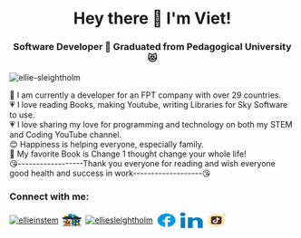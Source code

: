 
<h1 align="center">Hey there 👋 I'm Viet!</h1>
<h3 align="center">Software Developer 🤫 Graduated from Pedagogical University 😻</h3>

<p align="left"> <img src="https://komarev.com/ghpvc/?username=ellie-sleightholm&label=Profile%20views&color=0e75b6&style=flat" alt="ellie-sleightholm" /> </p>

🥰 I am currently a developer for an FPT company with over 29 countries.<br />
💗 I love reading Books, making Youtube, writing Libraries for Sky Software to use.<br />
💗 I love sharing my love for programming and technology on both my STEM and Coding YouTube channel.<br />
😊 Happiness is helping everyone, especially family.<br />
🥰 My favorite Book is Change 1 thought change your whole life!<br />
😘------------------Thank you everyone for reading and wish everyone good health and success in work-------------------😘

<h3 align="left">Connect with me:</h3>
<p align="left">
<a href="https://www.instagram.com/viet_library" target="blank"><img align="center" src="https://raw.githubusercontent.com/rahuldkjain/github-profile-readme-generator/master/src/images/icons/Social/instagram.svg" alt="ellieinstem" height="30" width="40" /></a>
<a href="https://www.npmjs.com/~khanh_viet" target="blank"><img align="center" src="https://github.com/khanhviet/khanhviet/blob/main/library.svg" alt="elliesleightholm" height="30" width="40" /></a>
<a href="https://www.youtube.com/@LeKhanhViet" target="blank"><img align="center" src="https://raw.githubusercontent.com/rahuldkjain/github-profile-readme-generator/master/src/images/icons/Social/youtube.svg" alt="elliesleightholm" height="30" width="40" /></a>
<a href="https://www.facebook.com/profile.php?id=100033285840596" target="blank"><img align="center" src="https://github.com/khanhviet/khanhviet/blob/main/facebook.svg" alt="elliesleightholm" height="30" width="40" /></a>
<a href="https://www.linkedin.com/in/kh%C3%A1nh-vi%E1%BB%87t-b62017182" target="blank"><img align="center" src="https://github.com/khanhviet/khanhviet/blob/main/linkedin.svg" alt="elliesleightholm" height="30" width="40" /></a>
<a href="https://www.tiktok.com/@lekhanhviet0509" target="blank"><img align="center" src="https://github.com/khanhviet/khanhviet/blob/main/tiktok.svg" alt="elliesleightholm" height="30" width="40" /></a>
</p>


